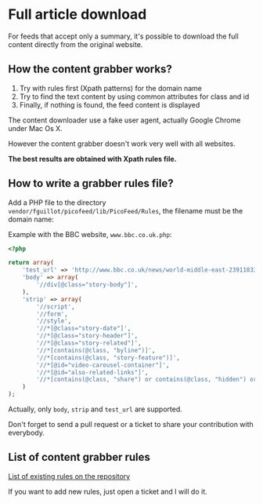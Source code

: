 Full article download
=====================

For feeds that accept only a summary, it's possible to download the full content directly from the original website.

How the content grabber works?
------------------------------

1. Try with rules first (Xpath patterns) for the domain name
2. Try to find the text content by using common attributes for class and id
3. Finally, if nothing is found, the feed content is displayed

The content downloader use a fake user agent, actually Google Chrome under Mac Os X.

However the content grabber doesn't work very well with all websites.

**The best results are obtained with Xpath rules file.**


How to write a grabber rules file?
----------------------------------

Add a PHP file to the directory `vendor/fguillot/picofeed/lib/PicoFeed/Rules`, the filename must be the domain name:

Example with the BBC website, `www.bbc.co.uk.php`:

```php
<?php

return array(
    'test_url' => 'http://www.bbc.co.uk/news/world-middle-east-23911833',
    'body' => array(
        '//div[@class="story-body"]',
    ),
    'strip' => array(
        '//script',
        '//form',
        '//style',
        '//*[@class="story-date"]',
        '//*[@class="story-header"]',
        '//*[@class="story-related"]',
        '//*[contains(@class, "byline")]',
        '//*[contains(@class, "story-feature")]',
        '//*[@id="video-carousel-container"]',
        '//*[@id="also-related-links"]',
        '//*[contains(@class, "share") or contains(@class, "hidden") or contains(@class, "hyper")]',
    )
);
```

Actually, only `body`, `strip` and `test_url` are supported.

Don't forget to send a pull request or a ticket to share your contribution with everybody.

List of content grabber rules
-----------------------------

[List of existing rules on the repository](https://github.com/fguillot/miniflux/tree/master/vendor/fguillot/picofeed/lib/PicoFeed/Rules)

If you want to add new rules, just open a ticket and I will do it.

